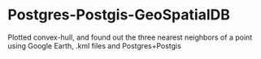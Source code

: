 # Postgres-Postgis-GeoSpatialDB
Plotted convex-hull, and found out the three nearest neighbors of a point using Google Earth, .kml files and Postgres+Postgis

